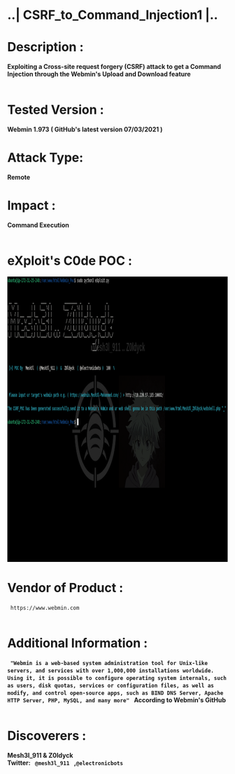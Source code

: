 # ..| CSRF_to_Command_Injection1 |..

# Description :
<b>Exploiting a Cross-site request forgery (CSRF) attack to get a Command Injection through the Webmin's Upload and Download feature <br>
</b><br>
<h1>Tested Version :</h1>
<b>Webmin 1.973 ( GitHub's latest version 07/03/2021 )
</b><br>
<h1>Attack Type: </h1>
<b>Remote
</b>
<br>
<h1>Impact :<br></h1>
<b>Command Execution
</b><br>
<br>
<h1>eXploit's C0de POC :</h1>
<p>
    <img src="exploitPOC.png" width="1500" height="650" />
</p>
<h1>Vendor of Product :</h1>
<code> https://www.webmin.com </code><br><br>
<h1>Additional Information :</h1>
<b>
<code> "Webmin is a web-based system administration tool for Unix-like servers, and services with over 1,000,000 installations worldwide. Using it, it is possible to configure operating system internals, such as users, disk quotas, services or configuration files, as well as modify, and control open-source apps, such as BIND DNS Server, Apache HTTP Server, PHP, MySQL, and many more" </code> According to Webmin's GitHub <br>

<br>
</b>
<h1>Discoverers :</h1>
<b>
Mesh3l_911 & Z0ldyck <br>
Twitter: <code> @mesh3l_911 </code> ,<code>@electronicbots </code>
<br>
</b>

